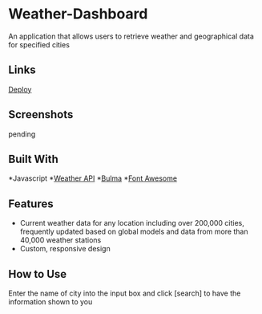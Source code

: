 # Weather-Dashboard
An application that allows users to retrieve weather and geographical data for specified cities

## Links 
[Deploy](https://weather-dashboard-mso.netlify.app/)

## Screenshots
pending

## Built With

*Javascript
*[Weather API](https://openweathermap.org/api)
*[Bulma](https://bulma.io/)
*[Font Awesome](https://fontawesome.com/)

## Features
* Current weather data for any location including over 200,000 cities, frequently updated based on  global models and data from more than 40,000 weather stations
* Custom, responsive design

## How to Use
Enter the name of city into the input box and click [search] to have the information shown to you 